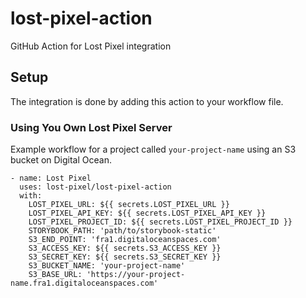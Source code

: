 # lost-pixel-action
GitHub Action for Lost Pixel integration

## Setup

The integration is done by adding this action to your workflow file.

### Using You Own Lost Pixel Server

Example workflow for a project called `your-project-name` using an S3 bucket on Digital Ocean.

```
- name: Lost Pixel
  uses: lost-pixel/lost-pixel-action
  with:
    LOST_PIXEL_URL: ${{ secrets.LOST_PIXEL_URL }}
    LOST_PIXEL_API_KEY: ${{ secrets.LOST_PIXEL_API_KEY }}
    LOST_PIXEL_PROJECT_ID: ${{ secrets.LOST_PIXEL_PROJECT_ID }}
    STORYBOOK_PATH: 'path/to/storybook-static'
    S3_END_POINT: 'fra1.digitaloceanspaces.com'
    S3_ACCESS_KEY: ${{ secrets.S3_ACCESS_KEY }}
    S3_SECRET_KEY: ${{ secrets.S3_SECRET_KEY }}
    S3_BUCKET_NAME: 'your-project-name'
    S3_BASE_URL: 'https://your-project-name.fra1.digitaloceanspaces.com'
```
